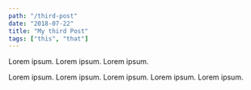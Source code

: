```yaml
---
path: "/third-post"
date: "2018-07-22"
title: "My third Post"
tags: ["this", "that"]
---
```



Lorem ipsum.
Lorem ipsum.
Lorem ipsum.
<!-- excerpt -->
Lorem ipsum.
Lorem ipsum.
Lorem ipsum.
Lorem ipsum.
Lorem ipsum.
